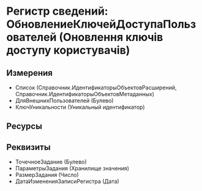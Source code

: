 ﻿# Регистр сведений: ОбновлениеКлючейДоступаПользователей (Оновлення ключів доступу користувачів)

## Измерения

- Список (Справочник.ИдентификаторыОбъектовРасширений, Справочник.ИдентификаторыОбъектовМетаданных)
- ДляВнешнихПользователей (Булево)
- КлючУникальности (Уникальный идентификатор)

## Ресурсы


## Реквизиты

- ТочечноеЗадание (Булево)
- ПараметрыЗадания (Хранилище значения)
- РазмерЗадания (Число)
- ДатаИзмененияЗаписиРегистра (Дата)

